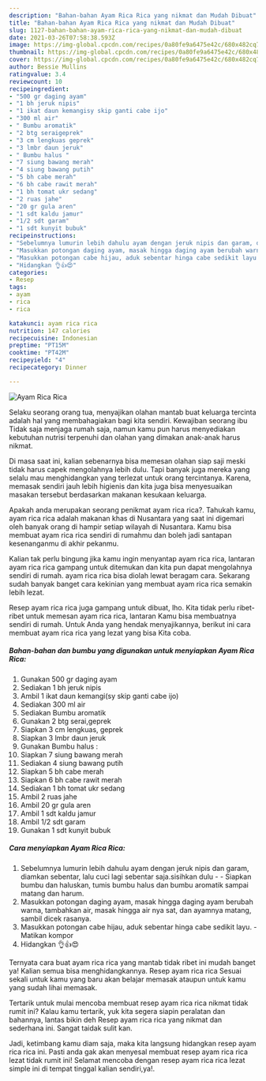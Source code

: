 ```yaml
---
description: "Bahan-bahan Ayam Rica Rica yang nikmat dan Mudah Dibuat"
title: "Bahan-bahan Ayam Rica Rica yang nikmat dan Mudah Dibuat"
slug: 1127-bahan-bahan-ayam-rica-rica-yang-nikmat-dan-mudah-dibuat
date: 2021-03-26T07:58:38.593Z
image: https://img-global.cpcdn.com/recipes/0a80fe9a6475e42c/680x482cq70/ayam-rica-rica-foto-resep-utama.jpg
thumbnail: https://img-global.cpcdn.com/recipes/0a80fe9a6475e42c/680x482cq70/ayam-rica-rica-foto-resep-utama.jpg
cover: https://img-global.cpcdn.com/recipes/0a80fe9a6475e42c/680x482cq70/ayam-rica-rica-foto-resep-utama.jpg
author: Bessie Mullins
ratingvalue: 3.4
reviewcount: 10
recipeingredient:
- "500 gr daging ayam"
- "1 bh jeruk nipis"
- "1 ikat daun kemangisy skip ganti cabe ijo"
- "300 ml air"
- " Bumbu aromatik"
- "2 btg seraigeprek"
- "3 cm lengkuas geprek"
- "3 lmbr daun jeruk"
- " Bumbu halus "
- "7 siung bawang merah"
- "4 siung bawang putih"
- "5 bh cabe merah"
- "6 bh cabe rawit merah"
- "1 bh tomat ukr sedang"
- "2 ruas jahe"
- "20 gr gula aren"
- "1 sdt kaldu jamur"
- "1/2 sdt garam"
- "1 sdt kunyit bubuk"
recipeinstructions:
- "Sebelumnya lumurin lebih dahulu ayam dengan jeruk nipis dan garam, diamkan sebentar, lalu cuci lagi sebentar saja.sisihkan dulu  Siapkan bumbu dan haluskan, tumis bumbu halus dan bumbu aromatik sampai matang dan harum."
- "Masukkan potongan daging ayam, masak hingga daging ayam berubah warna, tambahkan air, masak hingga air nya sat, dan ayamnya matang, sambil dicek rasanya."
- "Masukkan potongan cabe hijau, aduk sebentar hinga cabe sedikit layu.  Matikan kompor"
- "Hidangkan 👌👍😍"
categories:
- Resep
tags:
- ayam
- rica
- rica

katakunci: ayam rica rica 
nutrition: 147 calories
recipecuisine: Indonesian
preptime: "PT15M"
cooktime: "PT42M"
recipeyield: "4"
recipecategory: Dinner

---
```



![Ayam Rica Rica](https://img-global.cpcdn.com/recipes/0a80fe9a6475e42c/680x482cq70/ayam-rica-rica-foto-resep-utama.jpg)

Selaku seorang orang tua, menyajikan olahan mantab buat keluarga tercinta adalah hal yang membahagiakan bagi kita sendiri. Kewajiban seorang ibu Tidak saja menjaga rumah saja, namun kamu pun harus menyediakan kebutuhan nutrisi terpenuhi dan olahan yang dimakan anak-anak harus nikmat.

Di masa  saat ini, kalian sebenarnya bisa memesan olahan siap saji meski tidak harus capek mengolahnya lebih dulu. Tapi banyak juga mereka yang selalu mau menghidangkan yang terlezat untuk orang tercintanya. Karena, memasak sendiri jauh lebih higienis dan kita juga bisa menyesuaikan masakan tersebut berdasarkan makanan kesukaan keluarga. 



Apakah anda merupakan seorang penikmat ayam rica rica?. Tahukah kamu, ayam rica rica adalah makanan khas di Nusantara yang saat ini digemari oleh banyak orang di hampir setiap wilayah di Nusantara. Kamu bisa membuat ayam rica rica sendiri di rumahmu dan boleh jadi santapan kesenanganmu di akhir pekanmu.

Kalian tak perlu bingung jika kamu ingin menyantap ayam rica rica, lantaran ayam rica rica gampang untuk ditemukan dan kita pun dapat mengolahnya sendiri di rumah. ayam rica rica bisa diolah lewat beragam cara. Sekarang sudah banyak banget cara kekinian yang membuat ayam rica rica semakin lebih lezat.

Resep ayam rica rica juga gampang untuk dibuat, lho. Kita tidak perlu ribet-ribet untuk memesan ayam rica rica, lantaran Kamu bisa membuatnya sendiri di rumah. Untuk Anda yang hendak menyajikannya, berikut ini cara membuat ayam rica rica yang lezat yang bisa Kita coba.

<!--inarticleads1-->

##### Bahan-bahan dan bumbu yang digunakan untuk menyiapkan Ayam Rica Rica:

1. Gunakan 500 gr daging ayam
1. Sediakan 1 bh jeruk nipis
1. Ambil 1 ikat daun kemangi(sy skip ganti cabe ijo)
1. Sediakan 300 ml air
1. Sediakan  Bumbu aromatik
1. Gunakan 2 btg serai,geprek
1. Siapkan 3 cm lengkuas, geprek
1. Siapkan 3 lmbr daun jeruk
1. Gunakan  Bumbu halus :
1. Siapkan 7 siung bawang merah
1. Sediakan 4 siung bawang putih
1. Siapkan 5 bh cabe merah
1. Siapkan 6 bh cabe rawit merah
1. Sediakan 1 bh tomat ukr sedang
1. Ambil 2 ruas jahe
1. Ambil 20 gr gula aren
1. Ambil 1 sdt kaldu jamur
1. Ambil 1/2 sdt garam
1. Gunakan 1 sdt kunyit bubuk




<!--inarticleads2-->

##### Cara menyiapkan Ayam Rica Rica:

1. Sebelumnya lumurin lebih dahulu ayam dengan jeruk nipis dan garam, diamkan sebentar, lalu cuci lagi sebentar saja.sisihkan dulu -  - Siapkan bumbu dan haluskan, tumis bumbu halus dan bumbu aromatik sampai matang dan harum.
1. Masukkan potongan daging ayam, masak hingga daging ayam berubah warna, tambahkan air, masak hingga air nya sat, dan ayamnya matang, sambil dicek rasanya.
1. Masukkan potongan cabe hijau, aduk sebentar hinga cabe sedikit layu.  - Matikan kompor
1. Hidangkan 👌👍😍




Ternyata cara buat ayam rica rica yang mantab tidak ribet ini mudah banget ya! Kalian semua bisa menghidangkannya. Resep ayam rica rica Sesuai sekali untuk kamu yang baru akan belajar memasak ataupun untuk kamu yang sudah lihai memasak.

Tertarik untuk mulai mencoba membuat resep ayam rica rica nikmat tidak rumit ini? Kalau kamu tertarik, yuk kita segera siapin peralatan dan bahannya, lantas bikin deh Resep ayam rica rica yang nikmat dan sederhana ini. Sangat taidak sulit kan. 

Jadi, ketimbang kamu diam saja, maka kita langsung hidangkan resep ayam rica rica ini. Pasti anda gak akan menyesal membuat resep ayam rica rica lezat tidak rumit ini! Selamat mencoba dengan resep ayam rica rica lezat simple ini di tempat tinggal kalian sendiri,ya!.

